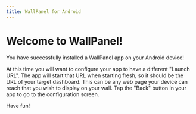 ```yaml
---
title: WallPanel for Android
---
```


# Welcome to WallPanel!
You have successfully installed a WallPanel app on your Android device!

At this time you will want to configure your app to have a different "Launch URL". The app will start that URL when starting fresh, so it should be the URL of your target dashboard. This can be any web page your device can reach that you wish to display on your wall. Tap the "Back" button in your app to go to the configuration screen.

Have fun!
